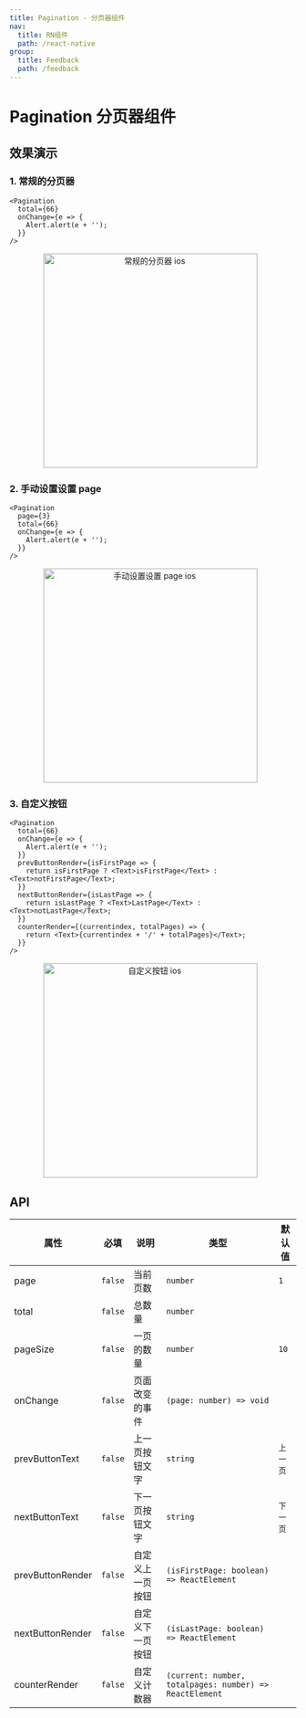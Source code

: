```yaml
---
title: Pagination - 分页器组件
nav:
  title: RN组件
  path: /react-native
group:
  title: Feedback
  path: /feedback
---
```


# Pagination 分页器组件

## 效果演示

### 1. 常规的分页器

```tsx | pure
<Pagination
  total={66}
  onChange={e => {
    Alert.alert(e + '');
  }}
/>
```

<center>
  <figure>
    <img
      alt="常规的分页器 ios"
      src="https://td-dev-public.oss-cn-hangzhou.aliyuncs.com/maoyes-app/1609321630003460726.gif"
      style="width: 375px; margin-right: 10px; border: 1px solid #ddd;"
    />
  </figure>
</center>

### 2. 手动设置设置 page

```tsx | pure
<Pagination
  page={3}
  total={66}
  onChange={e => {
    Alert.alert(e + '');
  }}
/>
```

<center>
  <figure>
    <img
      alt="手动设置设置 page ios"
      src="https://td-dev-public.oss-cn-hangzhou.aliyuncs.com/maoyes-app/1609321630007353263.gif"
      style="width: 375px; margin-right: 10px; border: 1px solid #ddd;"
    />
  </figure>
</center>

### 3. 自定义按钮

```tsx | pure
<Pagination
  total={66}
  onChange={e => {
    Alert.alert(e + '');
  }}
  prevButtonRender={isFirstPage => {
    return isFirstPage ? <Text>isFirstPage</Text> : <Text>notFirstPage</Text>;
  }}
  nextButtonRender={isLastPage => {
    return isLastPage ? <Text>LastPage</Text> : <Text>notLastPage</Text>;
  }}
  counterRender={(currentindex, totalPages) => {
    return <Text>{currentindex + '/' + totalPages}</Text>;
  }}
/>
```

<center>
  <figure>
    <img
      alt="自定义按钮 ios"
      src="https://td-dev-public.oss-cn-hangzhou.aliyuncs.com/maoyes-app/1609321630007184387.gif"
      style="width: 375px; margin-right: 10px; border: 1px solid #ddd;"
    />
  </figure>
</center>

## API

| 属性             | 必填    | 说明             | 类型                                                    | 默认值   |
| ---------------- | ------- | ---------------- | ------------------------------------------------------- | -------- |
| page             | `false` | 当前页数         | `number`                                                | `1`      |
| total            | `false` | 总数量           | `number`                                                |          |
| pageSize         | `false` | 一页的数量       | `number`                                                | `10`     |
| onChange         | `false` | 页面改变的事件   | `(page: number) => void`                                |          |
| prevButtonText   | `false` | 上一页按钮文字   | `string`                                                | `上一页` |
| nextButtonText   | `false` | 下一页按钮文字   | `string`                                                | `下一页` |
| prevButtonRender | `false` | 自定义上一页按钮 | `(isFirstPage: boolean) => ReactElement`                |          |
| nextButtonRender | `false` | 自定义下一页按钮 | `(isLastPage: boolean) => ReactElement`                 |          |
| counterRender    | `false` | 自定义计数器     | `(current: number, totalpages: number) => ReactElement` |          |
